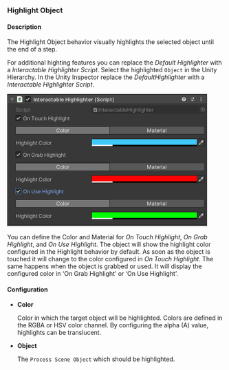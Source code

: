 ### Highlight Object

#### Description

The Highlight Object behavior visually highlights the selected object until the end of a step.

For additional highting features you can replace the *Default Highlighter* with a *Interactable Highlighter Script*. Select the highlighted `Object` in the Unity Hierarchy. In the Unity Inspector replace the *DefaultHighlighter* with a *Interactable Highlighter Script*.

[![Interactable Highlighter Script](images/interactable-highlighter-script.png)](images/interactable-highlighter-script.png)

You can define the Color and Material for *On Touch Highlight*, *On Grab Highlight*, and *On Use Highlight*. The object will show the highlight color configured in the Highlight behavior by default. As soon as the object is touched it will change to the color configured in *On Touch Highlight*. The same happens when the object is grabbed or used. It will display the configured color in ‘On Grab Highlight’ or ‘On Use Highlight’. 

#### Configuration

- **Color**

    Color in which the target object will be highlighted. Colors are defined in the RGBA or HSV color channel. By configuring the alpha (A) value, highlights can be translucent.

- **Object**

    The `Process Scene Object` which should be highlighted.
